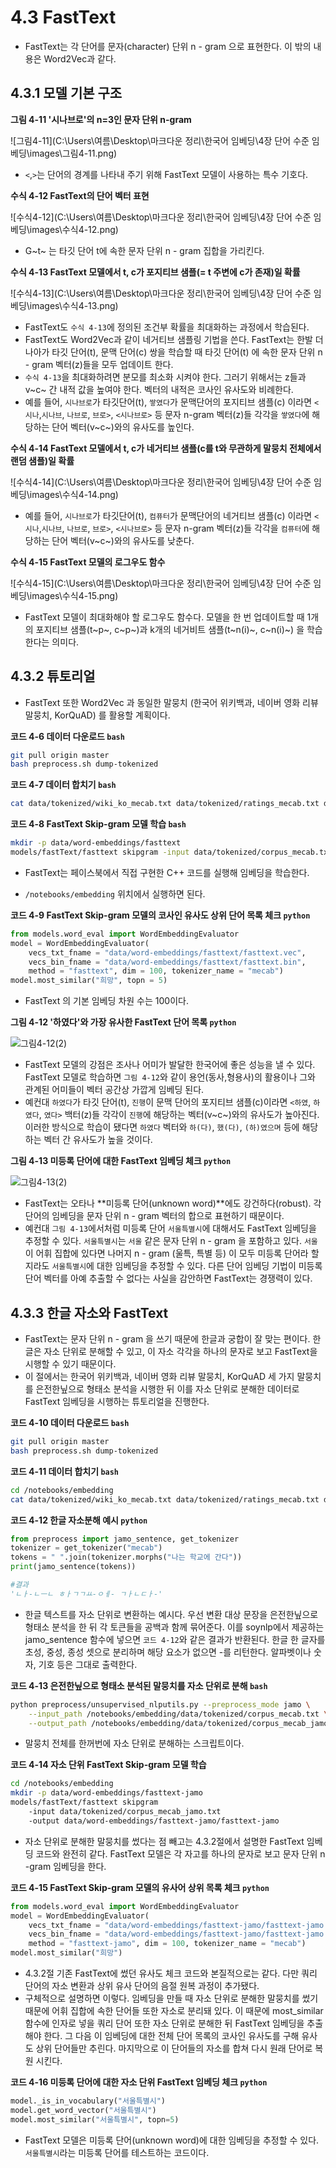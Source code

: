 # 4.3 FastText



* FastText는 각 단어를 문자(character) 단위 n - gram 으로 표현한다. 이 밖의 내용은 Word2Vec과 같다.



## 4.3.1 모델 기본 구조



**그림 4-11 '시나브로'의 n=3인 문자 단위 n-gram**



![그림4-11](C:\Users\여름\Desktop\마크다운 정리\한국어 임베딩\4장 단어 수준 임베딩\images\그림4-11.png)

* `<`,`>`는 단어의 경계를 나타내 주기 위해 FastText 모델이 사용하는 특수 기호다.



**수식 4-12 FastText의 단어 벡터 표현**



![수식4-12](C:\Users\여름\Desktop\마크다운 정리\한국어 임베딩\4장 단어 수준 임베딩\images\수식4-12.png)

* G~t~ 는 타깃 단어 t에 속한 문자 단위 n - gram 집합을 가리킨다.



**수식 4-13 FastText 모델에서 t, c가 포지티브 샘플(= t 주변에 c가 존재)일 확률**

![수식4-13](C:\Users\여름\Desktop\마크다운 정리\한국어 임베딩\4장 단어 수준 임베딩\images\수식4-13.png)

* FastText도 `수식 4-13`에 정의된 조건부 확률을 최대화하는 과정에서 학습된다.
* FastText도 Word2Vec과 같이 네거티브 샘플링 기법을 쓴다. FastText는 한발 더 나아가 타깃 단어(t), 문맥 단어(c) 쌍을 학습할 때 타깃 단어(t) 에 속한 문자 단위 n - gram 벡터(z)들을 모두 업데이트 한다.
* `수식 4-13`을 최대화하려면 분모를 최소화 시켜야 한다. 그러기 위해서는 z들과 v~c~ 간 내적 값을 높여야 한다. 벡터의 내적은 코사인 유사도와 비례한다.
* 예를 들어, `시나브로`가 타깃단어(t), `쌓였다`가 문맥단어의 포지티브 샘플(c) 이라면 `<시나`,`시나브`, `나브로`, `브로>`, `<시나브로>` 등 문자 n-gram 벡터(z)들 각각을 `쌓였다`에 해당하는 단어 벡터(v~c~)와의 유사도를 높인다.



**수식 4-14 FastText 모델에서 t, c가 네거티브 샘플(c를 t와 무관하게 말뭉치 전체에서 랜덤 샘플)일 확률**

![수식4-14](C:\Users\여름\Desktop\마크다운 정리\한국어 임베딩\4장 단어 수준 임베딩\images\수식4-14.png)

* 예를 들어, `시나브로`가 타깃단어(t), `컴퓨터`가 문맥단어의 네거티브 샘플(c) 이라면 `<시나`,`시나브`, `나브로`, `브로>`, `<시나브로>` 등 문자 n-gram 벡터(z)들 각각을 `컴퓨터`에 해당하는 단어 벡터(v~c~)와의 유사도를 낮춘다.



**수식 4-15 FastText 모델의 로그우도 함수**

![수식4-15](C:\Users\여름\Desktop\마크다운 정리\한국어 임베딩\4장 단어 수준 임베딩\images\수식4-15.png)

* FastText 모델이 최대화해야 할 로그우도 함수다. 모델을 한 번 업데이트할 때 1개의 포지티브 샘플(t~p~, c~p~)과 k개의 네거비트 샘플(t~n(i)~, c~n(i)~) 을 학습한다는 의미다.



## 4.3.2 튜토리얼



* FastText 또한 Word2Vec 과 동일한 말뭉치 (한국어 위키백과, 네이버 영화 리뷰 말뭉치, KorQuAD) 를 활용할 계획이다.



**코드 4-6 데이터 다운로드 `bash`**

```bash
git pull origin master
bash preprocess.sh dump-tokenized
```



**코드 4-7 데이터 합치기 `bash`**

```bash
cat data/tokenized/wiki_ko_mecab.txt data/tokenized/ratings_mecab.txt data/tokenized/korquad_mecab.txt > data/tokenized/corpus_.mecab.txt
```



**코드 4-8 FastText Skip-gram 모델 학습 `bash`**

```bash
mkdir -p data/word-embeddings/fasttext
models/fastText/fasttext skipgram -input data/tokenized/corpus_mecab.txt -output data/word-embeddings/fasttext/fasttext
```

* FastText는 페이스북에서 직접 구현한 C++ 코드를 실행해 임베딩을 학습한다.

* `/notebooks/embedding` 위치에서 실행하면 된다. 



**코드 4-9 FastText Skip-gram 모델의 코사인 유사도 상위 단어 목록 체크 `python`**

```python
from models.word_eval import WordEmbeddingEvaluator
model = WordEmbeddingEvaluator(
	vecs_txt_fname = "data/word-embeddings/fasttext/fasttext.vec",
	vecs_bin_fname = "data/word-embeddings/fasttext/fasttext.bin",
	method = "fasttext", dim = 100, tokenizer_name = "mecab")
model.most_similar("희망", topn = 5)    
```

* FastText 의 기본 임베딩 차원 수는 100이다.



**그림 4-12 '하였다'와 가장 유사한 FastText 단어 목록 `python`**

![그림4-12(2)](images/그림4-12(2).png)

* FastText 모델의 강점은 조사나 어미가 발달한 한국어에 좋은 성능을 낼 수 있다. FastText 모델로 학습하면 `그림 4-12`와 같이 용언(동사,형용사)의 활용이나 그와 관계된 어미들이 벡터 공간상 가깝게 임베딩 된다.
* 예컨대 `하였다`가 타깃 단어(t), `진행`이 문맥 단어의 포지티브 샘플(c)이라면 `<하였`, `하였다`, `였다>` 백터(z)들 각각이 `진행`에 해당하는 벡터(v~c~)와의 유사도가 높아진다. 이러한 방식으로 학습이 됐다면 `하였다` 벡터와 `하(다)`, `했(다)`, `(하)였으며` 등에 해당하는 벡터 간 유사도가 높을 것이다.



**그림 4-13 미등록 단어에 대한 FastText 임베딩 체크 `python`**

![그림4-13(2)](images/그림4-13(2).png)

* FastText는 오타나 **미등록 단어(unknown word)**에도 강건하다(robust). 각 단어의 임베딩을 문자 단위 n - gram 벡터의 합으로 표현하기 때문이다. 
* 예컨대 `그림 4-13`에서처럼 미등록 단어 `서울특별시`에 대해서도 FastText 임베딩을 추정할 수 있다. `서울특별시`는 `서울` 같은 문자 단위 n - gram 을 포함하고 있다. `서울`이 어휘 집합에 있다면 나머지 n - gram (울특, 특별 등) 이 모두 미등록 단어라 할지라도 `서울특별시`에 대한 임베딩을 추정할 수 있다. 다른 단어 임베딩 기법이 미등록 단어 벡터를 아예 추출할 수 없다는 사실을 감안하면 FastText는 경쟁력이 있다.



## 4.3.3 한글 자소와 FastText



* FastText는 문자 단위 n - gram 을 쓰기 때문에 한글과 궁합이 잘 맞는 편이다. 한글은 자소 단위로 분해할 수 있고, 이 자소 각각을 하나의 문자로 보고 FastText을 시행할 수 있기 때문이다.
* 이 절에서는 한국어 위키백과, 네이버 영화 리뷰 말뭉치, KorQuAD 세 가지 말뭉치를 은전한닢으로 형태소 분석을 시행한 뒤 이를 자소 단위로 분해한 데이터로 FastText 임베딩을 시행하는 튜토리얼을 진행한다.



**코드 4-10 데이터 다운로드 `bash`**

```bash
git pull origin master
bash preprocess.sh dump-tokenized
```



**코드 4-11 데이터 합치기 `bash`**

```bash
cd /notebooks/embedding
cat data/tokenized/wiki_ko_mecab.txt data/tokenized/ratings_mecab.txt data/tokenized/korquad_mecab.txt > data/tokenized/corpus_.mecab.txt
```



**코드 4-12 한글 자소분해 예시 `python`**

```python
from preprocess import jamo_sentence, get_tokenizer
tokenizer = get_tokenizer("mecab")
tokens = " ".join(tokenizer.morphs("나는 학교에 간다"))
print(jamo_sentence(tokens))

#결과
'ㄴㅏ-ㄴㅡㄴ ㅎㅏㄱㄱㅛ-ㅇㅔ- ㄱㅏㄴㄷㅏ-'
```

* 한글 텍스트를 자소 단위로 변환하는 예시다. 우선 변환 대상 문장을 은전한닢으로 형태소 분석을 한 뒤 각 토큰들을 공백과 함께 묶어준다. 이를 soynlp에서 제공하는 jamo_sentence 함수에 넣으면 `코드 4-12`와 같은 결과가 반환된다. 한글 한 글자를 초성, 중성, 종성 셋으로 분리하며 해당 요소가 없으면 -를 리턴한다. 알파벳이나 숫자, 기호 등은 그대로 출력한다.



**코드 4-13 은전한닢으로 형태소 분석된 말뭉치를 자소 단위로 분해 `bash`**

```bash
python preprocess/unsupervised_nlputils.py --preprocess_mode jamo \
	--input_path /notebooks/embedding/data/tokenized/corpus_mecab.txt \
	--output_path /notebooks/embedding/data/tokenized/corpus_mecab_jamo.txt
```

* 말뭉치 전체를 한꺼번에 자소 단위로 분해하는 스크립트이다.



**코드 4-14 자소 단위 FastText Skip-gram 모델 학습**

```bash
cd /notebooks/embedding
mkdir -p data/word-embeddings/fasttext-jamo
models/fastText/fasttext skipgram 
	-input data/tokenized/corpus_mecab_jamo.txt 
	-output data/word-embeddings/fasttext-jamo/fasttext-jamo
```

* 자소 단위로 분해한 말뭉치를 썼다는 점 빼고는 4.3.2절에서 설명한 FastText 임베딩 코드와 완전히 같다. FastText 모델은 각 자고를 하나의 문자로 보고 문자 단위 n -gram 임베딩을 한다.



**코드 4-15 FastText Skip-gram 모델의 유사어 상위 목록 체크 `python`**

```python
from models.word_eval import WordEmbeddingEvaluator
model = WordEmbeddingEvaluator(
	vecs_txt_fname = "data/word-embeddings/fasttext-jamo/fasttext-jamo.vec",
	vecs_bin_fname = "data/word-embeddings/fasttext-jamo/fasttext-jamo.bin",
	method = "fasttext-jamo", dim = 100, tokenizer_name = "mecab")
model.most_similar("희망")  
```

* 4.3.2절 기존 FastText에 썼던 유사도 체크 코드와 본질적으로는 같다. 다만 쿼리 단어의 자소 변환과 상위 유사 단어의 음절 원복 과정이 추가됐다.
* 구체적으로 설명하면 이렇다. 임베딩을 만들 때 자소 단위로 분해한 말뭉치를 썼기 때문에 어휘 집합에 속한 단어들 또한 자소로 분리돼 있다. 이 때문에 most_similar 함수에 인자로 넣을 쿼리 단어 또한 자소 단위로 분해한 뒤 FastText 임베딩을 추출해야 한다. 그 다음 이 임베딩에 대한 전체 단어 목록의 코사인 유사도를 구해 유사도 상위 단어들만 추린다. 마지막으로 이 단어들의 자소를 합쳐 다시 원래 단어로 복원 시킨다.



**코드 4-16 미등록 단어에 대한 자소 단위 FastText 임베딩 체크 `python`**

```python
model._is_in_vocabulary("서울특별시")
model.get_word_vector("서울특별시")
model.most_similar("서울특별시", topn=5)
```

* FastText 모델은 미등록 단어(unknown word)에 대한 임베딩을 추정할 수 있다. `서울특별시`라는 미등록 단어를 테스트하는 코드이다.